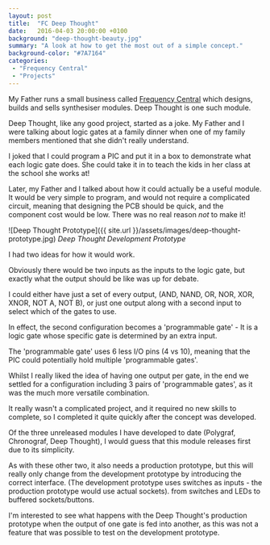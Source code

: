 ```yaml
---
layout: post
title:  "FC Deep Thought"
date:   2016-04-03 20:00:00 +0100
background: "deep-thought-beauty.jpg"
summary: "A look at how to get the most out of a simple concept."
background-color: "#7A7164"
categories:
 - "Frequency Central"
 - "Projects"
---
```

My Father runs a small business called [Frequency Central](http://frequencycentral.co.uk) which
designs, builds and sells synthesiser modules.
Deep Thought is one such module.

Deep Thought, like any good project, started as a joke.
My Father and I were talking about logic gates at a family dinner
when one of my family members mentioned that she didn't really understand.

I joked that I could program a PIC and put it in a box to demonstrate what each
logic gate does. She could take it in to teach the kids in her class
at the school she works at!

Later, my Father and I talked about how it could actually be a useful module.
It would be very simple to program, and would not require a complicated circuit,
meaning that designing the PCB should be quick, and the component cost would be low.
There was no real reason *not* to make it!

![Deep Thought Prototype]({{ site.url }}/assets/images/deep-thought-prototype.jpg)
*Deep Thought Development Prototype*

I had two ideas for how it would work.

Obviously there would be two inputs as the inputs to the logic gate,
but exactly what the output should be like was up for debate.

I could either have just a set of every output,
(AND, NAND, OR, NOR, XOR, XNOR, NOT A, NOT B),
or just one output along with a second input to select which of the gates to use.

In effect, the second configuration becomes a 'programmable gate' -
It is a logic gate whose specific gate is determined by an extra input.

The 'programmable gate' uses 6 less I/O pins (4 vs 10),
meaning that the PIC could potentially hold multiple 'programmable gates'.

Whilst I really liked the idea of having one output per gate,
in the end we settled for a configuration including 3 pairs of 'programmable gates',
as it was the much more versatile combination.

It really wasn't a complicated project, 
and it required no new skills to complete,
so I completed it quite quickly after the concept was developed.

Of the three unreleased modules I have developed to date 
(Polygraf, Chronograf, Deep Thought), 
I would guess that this module releases first due to its simplicity.

As with these other two, it also needs a production prototype,
but this will really only change from the development prototype
by introducing the correct interface.
(The development prototype uses switches as inputs -
the production prototype would use actual sockets).
from switches and LEDs to buffered sockets/buttons.

I'm interested to see what happens with the Deep Thought's
production prototype when the output of one gate is fed into another,
as this was not a feature that was possible to test on the development prototype.
